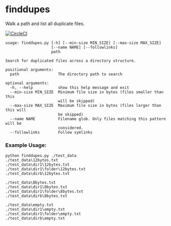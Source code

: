 # finddupes 

Walk a path and list all duplicate files.

[![CircleCI](https://circleci.com/gh/tyevans/dupefiles.svg?style=svg)](https://circleci.com/gh/tyevans/dupefiles)

    usage: finddupes.py [-h] [--min-size MIN_SIZE] [--max-size MAX_SIZE]
                        [--name NAME] [--followlinks]
                        path
    
    Search for duplicated files across a directory structure.
    
    positional arguments:
      path                 The directory path to search
    
    optional arguments:
      -h, --help           show this help message and exit
      --min-size MIN_SIZE  Minimum file size in bytes (files smaller than this
                           will be skipped)
      --max-size MAX_SIZE  Maximum file size in bytes (files larger than this will
                           be skipped)
      --name NAME          Filename glob. Only files matching this pattern will be
                           considered.
      --followlinks        Follow symlinks


### Example Usage:
    
    python finddupes.py ./test_data
    ./test_data\12bytes.txt
    ./test_data\dir1\12bytes.txt
    ./test_data\dir1\folder\12bytes.txt
    ./test_data\dirb\12bytes.txt
    
    ./test_data\8bytes.txt
    ./test_data\dir1\8bytes.txt
    ./test_data\dir1\folder\8bytes.txt
    ./test_data\dirb\8bytes.txt
    
    ./test_data\empty.txt
    ./test_data\dir1\empty.txt
    ./test_data\dir1\folder\empty.txt
    ./test_data\dirb\empty.txt
